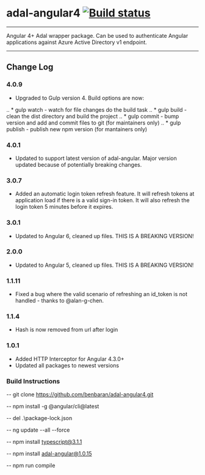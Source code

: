 # adal-angular4 [![Build status](https://ci.appveyor.com/api/projects/status/iwpwhyp6ymifxc4e?svg=true)](https://ci.appveyor.com/project/benbaran/adal-angular4)


___

Angular 4+ Adal wrapper package. Can be used to authenticate Angular applications against Azure Active Directory v1 endpoint.
___

## Change Log

### 4.0.9

- Upgraded to Gulp version 4. Build options are now:

.. * gulp watch - watch for file changes do the build task
.. * gulp build - clean the dist directory and build the project
.. * gulp commit - bump version and add and commit files to git (for maintainers only)
.. * gulp publish - publish new npm version (for mantainers only)

### 4.0.1

- Updated to support latest version of adal-angular. Major version updated because of potentially breaking changes.

### 3.0.7

- Added an automatic login token refresh feature. It will refresh tokens at application load if there is a valid sign-in token. It will also refresh the login token 5 minutes before it expires.

### 3.0.1

- Updated to Angular 6, cleaned up files. THIS IS A BREAKING VERSION!

### 2.0.0

- Updated to Angular 5, cleaned up files. THIS IS A BREAKING VERSION!

### 1.1.11

- Fixed a bug where the valid scenario of refreshing an id_token is not handled - thanks to @alan-g-chen.

### 1.1.4

- Hash is now removed from url after login

### 1.0.1

- Added HTTP Interceptor for Angular 4.3.0+
- Updated all packages to newest versions

### Build Instructions

-- git clone <https://github.com/benbaran/adal-angular4.git>

-- npm install -g @angular/cli@latest

-- del .\package-lock.json

-- ng update --all --force

-- npm install typescript@3.1.1

-- npm install adal-angular@1.0.15

-- npm run compile
